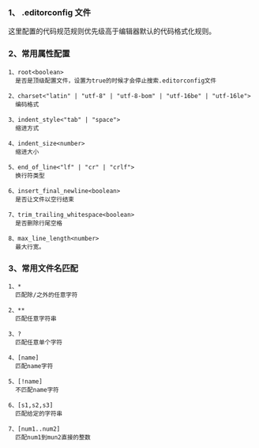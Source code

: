 ### 1、 .editorconfig 文件

这里配置的代码规范规则优先级高于编辑器默认的代码格式化规则。

### 2、常用属性配置

    1、root<boolean>
      是否是顶级配置文件，设置为true的时候才会停止搜索.editorconfig文件

    2、charset<"latin" | "utf-8" | "utf-8-bom" | "utf-16be" | "utf-16le">
      编码格式

    3、indent_style<"tab" | "space">
      缩进方式

    4、indent_size<number>
      缩进大小

    5、end_of_line<"lf" | "cr" | "crlf">
      换行符类型

    6、insert_final_newline<boolean>
      是否让文件以空行结束

    7、trim_trailing_whitespace<boolean>
      是否删除行尾空格

    8、max_line_length<number>
      最大行宽。

### 3、常用文件名匹配

    1、*
      匹配除/之外的任意字符

    2、**
      匹配任意字符串

    3、?
      匹配任意单个字符

    4、[name]
      匹配name字符

    5、[!name]
      不匹配name字符

    6、[s1,s2,s3]
      匹配给定的字符串

    7、[num1..num2]
      匹配num1到mun2直接的整数
